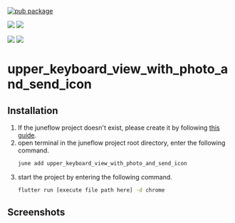 [![pub package](https://img.shields.io/pub/v/upper_keyboard_view_with_photo_and_send_icon.svg)](https://pub.dartlang.org/packages/upper_keyboard_view_with_photo_and_send_icon)

[![](https://img.shields.io/badge/Module-Hub-007bff?style=for-the-badge&logo=flutter)](https://module.juneflow.org/)
[![](https://img.shields.io/badge/View-Hub-007bff?style=for-the-badge&logo=flutter)](https://view.juneflow.org/)

[![](https://img.shields.io/badge/DISCORD-JOIN%20SERVER-5663F7?style=for-the-badge&logo=discord&logoColor=white)](https://discord.gg/zXXHvAXCug)
[![](https://img.shields.io/badge/KakaoTalk-Join%20Room-FEE500?style=for-the-badge&logo=kakao)](https://open.kakao.com/o/gEwrffbg)
# upper_keyboard_view_with_photo_and_send_icon

##  Installation
1. If the juneflow project doesn't exist, please create it by following [this guide](https://doc.juneflow.org/).
2. open terminal in the juneflow project root directory, enter the following command.
    ```bash
    june add upper_keyboard_view_with_photo_and_send_icon
    ```
3. start the project by entering the following command.
    ```bash
    flutter run [execute file path here] -d chrome
    ```

## Screenshots
![]()

